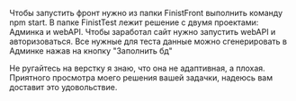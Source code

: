 Чтобы запустить фронт нужно из папки FinistFront выполнить команду npm start.
В папке FinistTest лежит решение с двумя проектами: Админка и webAPI.
Чтобы заработал сайт нужно запустить webAPI и авторизоваться.
Все нужные для теста данные можно сгенерировать в Админке нажав на кнопку "Заполнить бд"

Не ругайтесь на верстку я знаю, что она не адаптивная, а плохая.
Приятного просмотра моего решения вашей задачки, надеюсь вам доставит это удовольствие.
